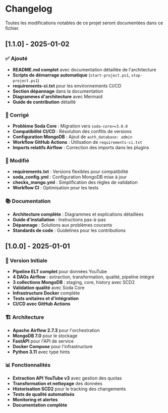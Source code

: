 # Changelog

Toutes les modifications notables de ce projet seront documentées dans ce fichier.

## [1.1.0] - 2025-01-02

### ✅ Ajouté
- **README.md complet** avec documentation détaillée de l'architecture
- **Scripts de démarrage automatique** (`start-project.ps1`, `stop-project.ps1`)
- **requirements-ci.txt** pour les environnements CI/CD
- **Section dépannage** dans la documentation
- **Diagrammes d'architecture** avec Mermaid
- **Guide de contribution** détaillé

### 🔧 Corrigé
- **Problème Soda Core** : Migration vers `soda-core>=3.0.0`
- **Compatibilité CI/CD** : Résolution des conflits de versions
- **Configuration MongoDB** : Ajout de `auth_database: admin`
- **Workflow GitHub Actions** : Utilisation de `requirements-ci.txt`
- **Imports relatifs Airflow** : Correction des imports dans les plugins

### 🔄 Modifié
- **requirements.txt** : Versions flexibles pour compatibilité
- **soda_config.yml** : Configuration MongoDB mise à jour
- **checks_mongo.yml** : Simplification des règles de validation
- **Workflow CI** : Optimisation pour les tests

### 📚 Documentation
- **Architecture complète** : Diagrammes et explications détaillées
- **Guide d'installation** : Instructions pas-à-pas
- **Dépannage** : Solutions aux problèmes courants
- **Standards de code** : Guidelines pour les contributions

## [1.0.0] - 2025-01-01

### 🎉 Version Initiale
- **Pipeline ELT complet** pour données YouTube
- **4 DAGs Airflow** : extraction, transformation, qualité, pipeline intégré
- **3 collections MongoDB** : staging, core, history avec SCD2
- **Validation qualité** avec Soda Core
- **Infrastructure Docker** complète
- **Tests unitaires et d'intégration**
- **CI/CD avec GitHub Actions**

### 🏗️ Architecture
- **Apache Airflow 2.7.3** pour l'orchestration
- **MongoDB 7.0** pour le stockage
- **FastAPI** pour l'API de service
- **Docker Compose** pour l'infrastructure
- **Python 3.11** avec type hints

### 📊 Fonctionnalités
- **Extraction API YouTube v3** avec gestion des quotas
- **Transformation et nettoyage** des données
- **Historisation SCD2** pour le tracking des changements
- **Tests de qualité automatisés**
- **Monitoring et alertes**
- **Documentation complète**
